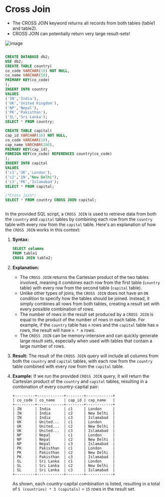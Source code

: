 # Cross Join
- The CROSS JOIN keyword returns all records from both tables (table1 and table2).
- CROSS JOIN can potentially return very large result-sets!


![image](https://github.com/yadhukishore/EnteSQL/assets/110115711/be901e8e-f086-42a8-bc8b-8ddc448e1651)
```sql

CREATE DATABASE db2;
USE db2;
CREATE TABLE country(
co_code VARCHAR(10) NOT NULL,
co_name VARCHAR(50),
PRIMARY KEY(co_code)
);
INSERT INTO country
VALUES
('IN','India'),
('UK','United Kingdom'),
('NP','Nepal'),
('PK','Pakisthan'),
('SL','Sri Lanka');
SELECT * FROM country;

CREATE TABLE capital(
cap_id VARCHAR(10) NOT NULL,
co_code VARCHAR(10),
cap_name VARCHAR(100),
PRIMARY KEY(cap_id),
FOREIGN KEY(co_code) REFERENCES country(co_code)
);
INSERT INTO capital
VALUES
('c1','UK','London'),
('c2','IN',"New Delhi"),
('c3','PK','Islamabad');
SELECT * FROM capital;

/*Cross join*/
SELECT * FROM country CROSS JOIN capital;



```



In the provided SQL script, a `CROSS JOIN` is used to retrieve data from both the `country` and `capital` tables by combining each row from the `country` table with every row from the `capital` table. Here's an explanation of how the `CROSS JOIN` works in this context:

1. **Syntax:**
   ```sql
   SELECT columns
   FROM table1
   CROSS JOIN table2;
   ```

2. **Explanation:**
   - The `CROSS JOIN` returns the Cartesian product of the two tables involved, meaning it combines each row from the first table (`country` table) with every row from the second table (`capital` table).
   - Unlike other types of joins, the `CROSS JOIN` does not have an `ON` condition to specify how the tables should be joined. Instead, it simply combines all rows from both tables, creating a result set with every possible combination of rows.
   - The number of rows in the result set produced by a `CROSS JOIN` is equal to the product of the number of rows in each table. For example, if the `country` table has `n` rows and the `capital` table has `m` rows, the result will have `n * m` rows.
   - The `CROSS JOIN` can be memory-intensive and can quickly generate large result sets, especially when used with tables that contain a large number of rows.

3. **Result:**
   The result of the `CROSS JOIN` query will include all columns from both the `country` and `capital` tables, with each row from the `country` table combined with every row from the `capital` table.

4. **Example:**
   If we run the provided `CROSS JOIN` query, it will return the Cartesian product of the `country` and `capital` tables, resulting in a combination of every country-capital pair:
   ```
   +---------+------------+--------+------------+
   | co_code | co_name    | cap_id | cap_name   |
   +---------+------------+--------+------------+
   | IN      | India      | c1     | London     |
   | IN      | India      | c2     | New Delhi  |
   | IN      | India      | c3     | Islamabad  |
   | UK      | United...  | c1     | London     |
   | UK      | United...  | c2     | New Delhi  |
   | UK      | United...  | c3     | Islamabad  |
   | NP      | Nepal      | c1     | London     |
   | NP      | Nepal      | c2     | New Delhi  |
   | NP      | Nepal      | c3     | Islamabad  |
   | PK      | Pakisthan  | c1     | London     |
   | PK      | Pakisthan  | c2     | New Delhi  |
   | PK      | Pakisthan  | c3     | Islamabad  |
   | SL      | Sri Lanka  | c1     | London     |
   | SL      | Sri Lanka  | c2     | New Delhi  |
   | SL      | Sri Lanka  | c3     | Islamabad  |
   +---------+------------+--------+------------+
   ```
   As shown, each country-capital combination is listed, resulting in a total of `5 (countries) * 3 (capitals)` = `15` rows in the result set.

